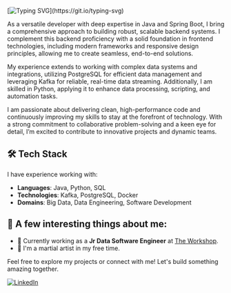 [![Typing SVG](https://readme-typing-svg.herokuapp.com?font=Fira+Code&pause=1000&width=435&lines=Hello+there!+It's+been+a+while!)](https://git.io/typing-svg)

As a versatile developer with deep expertise in Java and Spring Boot, I bring a comprehensive approach to building robust, scalable backend systems. I complement this backend proficiency with a solid foundation in frontend technologies, including modern frameworks and responsive design principles, allowing me to create seamless, end-to-end solutions.

My experience extends to working with complex data systems and integrations, utilizing PostgreSQL for efficient data management and leveraging Kafka for reliable, real-time data streaming. Additionally, I am skilled in Python, applying it to enhance data processing, scripting, and automation tasks.

I am passionate about delivering clean, high-performance code and continuously improving my skills to stay at the forefront of technology. With a strong commitment to collaborative problem-solving and a keen eye for detail, I’m excited to contribute to innovative projects and dynamic teams.

## 🛠️ Tech Stack
I have experience working with:

- **Languages**: Java, Python, SQL
- **Technologies**: Kafka, PostgreSQL, Docker
- **Domains**: Big Data, Data Engineering, Software Development

## 👀 A few interesting things about me:
- 🚀 Currently working as a **Jr Data Software Engineer** at <a href='https://theworkshop.com/es/'>The Workshop</a>.
- 🥋 I'm a martial artist in my free time.

Feel free to explore my projects or connect with me! Let's build something amazing together.

[![LinkedIn](https://img.shields.io/badge/LinkedIn-0077B5?style=for-the-badge&logo=linkedin&logoColor=white)](https://www.linkedin.com/in/daniel-doblas-jimenez/)

